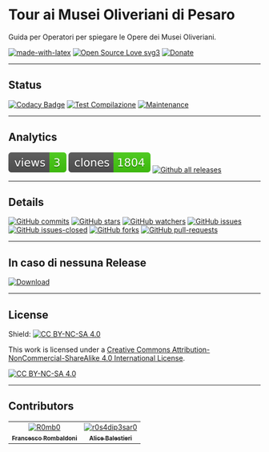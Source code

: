 # Tour ai Musei Oliveriani di Pesaro

Guida per Operatori per spiegare le Opere dei Musei Oliveriani.

[![made-with-latex](https://img.shields.io/badge/Made%20with-LaTeX-1f425f.svg)](https://www.latex-project.org/)
[![Open Source Love svg3](https://badges.frapsoft.com/os/v3/open-source.svg?v=103)](https://github.com/Pomodoro-Musei-di-Pesaro/Tour-ai-Musei-Oliveriani)
[![Donate](https://img.shields.io/badge/PayPal-Donate%20to%20Author-blue.svg)](http://paypal.me/R0mb0)

---

## Status

[![Codacy Badge](https://app.codacy.com/project/badge/Grade/3645b4568ebd4068bca821fa0aedd6d9)](https://app.codacy.com/gh/Pomodoro-Musei-di-Pesaro/Tour-ai-Musei-Oliveriani/dashboard?utm_source=gh&utm_medium=referral&utm_content=&utm_campaign=Badge_grade)
[![Test Compilazione](https://github.com/Pomodoro-Musei-di-Pesaro/Tour-ai-Musei-Oliveriani/actions/workflows/LaTeX_Action.yml/badge.svg?branch=main&event=push)](https://github.com/Pomodoro-Musei-di-Pesaro/Tour-ai-Musei-Oliveriani/actions/workflows/LaTeX_Action.yml)
[![Maintenance](https://img.shields.io/badge/Maintained%3F-yes-green.svg)](https://github.com/Pomodoro-Musei-di-Pesaro/Tour-ai-Musei-Oliveriani)

---

## Analytics

[![views](https://raw.githubusercontent.com/Pomodoro-Musei-di-Pesaro/Tour-ai-Musei-Oliveriani/traffic/traffic-Tour-ai-Musei-Oliveriani/views.svg)](https://github.com/Pomodoro-Musei-di-Pesaro/Tour-ai-Musei-Oliveriani)
[![clones](https://raw.githubusercontent.com/Pomodoro-Musei-di-Pesaro/Tour-ai-Musei-Oliveriani/traffic/traffic-Tour-ai-Musei-Oliveriani/clones.svg)](https://github.com/Pomodoro-Musei-di-Pesaro/Tour-ai-Musei-Oliveriani)
[![Github all releases](https://img.shields.io/github/downloads/Pomodoro-Musei-di-Pesaro/Tour-ai-Musei-Oliveriani/total.svg)](https://GitHub.com/Pomodoro-Musei-di-Pesaro/Tour-ai-Musei-Oliveriani/releases/)

---

## Details

[![GitHub commits](https://badgen.net/github/commits/Pomodoro-Musei-di-Pesaro/Tour-ai-Musei-Oliveriani)](https://GitHub.com/Pomodoro-Musei-di-Pesaro/Tour-ai-Musei-Oliveriani/commit/)
[![GitHub stars](https://badgen.net/github/stars/Pomodoro-Musei-di-Pesaro/Tour-ai-Musei-Oliveriani)](https://GitHub.com/Pomodoro-Musei-di-Pesaro/Tour-ai-Musei-Oliveriani/stargazers/)
[![GitHub watchers](https://img.shields.io/github/watchers/Pomodoro-Musei-di-Pesaro/Tour-ai-Musei-Oliveriani?color=blue)](https://github.com/Pomodoro-Musei-di-Pesaro/Tour-ai-Musei-Oliveriani/watchers)
[![GitHub issues](https://img.shields.io/github/issues/Pomodoro-Musei-di-Pesaro/Tour-ai-Musei-Oliveriani.svg)](https://GitHub.com/Pomodoro-Musei-di-Pesaro/Tour-ai-Musei-Oliveriani/issues/)
[![GitHub issues-closed](https://img.shields.io/github/issues-closed/Pomodoro-Musei-di-Pesaro/Tour-ai-Musei-Oliveriani.svg)](https://GitHub.com/Pomodoro-Musei-di-Pesaro/Tour-ai-Musei-Oliveriani/issues?q=is%3Aissue+is%3Aclosed)
[![GitHub forks](https://badgen.net/github/forks/Pomodoro-Musei-di-Pesaro/Tour-ai-Musei-Oliveriani/)](https://GitHub.com/Pomodoro-Musei-di-Pesaro/Tour-ai-Musei-Oliveriani/network/)
[![GitHub pull-requests](https://img.shields.io/github/issues-pr/Pomodoro-Musei-di-Pesaro/Tour-ai-Musei-Oliveriani.svg)](https://GitHub.com/Pomodoro-Musei-di-Pesaro/Tour-ai-Musei-Oliveriani/pull/)

---

## In caso di nessuna Release

[![Download](https://custom-icon-badges.demolab.com/badge/-Scarica%20i%20documenti%20dimostrativi-blue?style=for-the-badge&logo=download&logoColor=white "Documenti")](https://nightly.link/Pomodoro-Musei-di-Pesaro/Tour-ai-Musei-Oliveriani/workflows/LaTeX_Action/main/Tour%20ai%20Musei%20Oliveriani.zip)

---

## License

Shield: [![CC BY-NC-SA 4.0][cc-by-nc-sa-shield]][cc-by-nc-sa]

This work is licensed under a
[Creative Commons Attribution-NonCommercial-ShareAlike 4.0 International License][cc-by-nc-sa].

[![CC BY-NC-SA 4.0][cc-by-nc-sa-image]][cc-by-nc-sa]

[cc-by-nc-sa]: http://creativecommons.org/licenses/by-nc-sa/4.0/
[cc-by-nc-sa-image]: https://licensebuttons.net/l/by-nc-sa/4.0/88x31.png
[cc-by-nc-sa-shield]: https://img.shields.io/badge/License-CC%20BY--NC--SA%204.0-lightgrey.svg

---

## Contributors

<!-- readme: collaborators,contributors -start -->
<table>
	<tbody>
		<tr>
            <td align="center">
                <a href="https://github.com/R0mb0">
                    <img src="https://avatars.githubusercontent.com/u/72658034?v=4" width="100;" alt="R0mb0"/>
                    <br />
                    <sub><b>Francesco Rombaldoni</b></sub>
                </a>
            </td>
            <td align="center">
                <a href="https://github.com/r0s4dip3sar0">
                    <img src="https://avatars.githubusercontent.com/u/130976709?v=4" width="100;" alt="r0s4dip3sar0"/>
                    <br />
                    <sub><b>Alice Balestieri</b></sub>
                </a>
            </td>
		</tr>
	<tbody>
</table>
<!-- readme: collaborators,contributors -end -->
